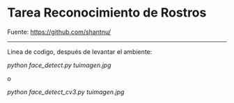 # Tarea Reconocimiento de Rostros
Fuente:  https://github.com/shantnu/

--------------

Linea de codigo, después de levantar el ambiente:

*python face_detect.py tuimagen.jpg*

o

*python face_detect_cv3.py tuimagen.jpg*
